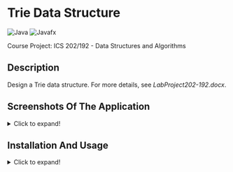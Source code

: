 # Trie Data Structure
  ![Java](https://img.shields.io/badge/Java-5181b8?style=flat&logo=java&logoColor=white)
  ![Javafx](https://img.shields.io/badge/Javafx-orange?style=flat)
  
  Course Project: ICS 202/192 - Data Structures and Algorithms

## Description
   Design a Trie data structure. For more details, see *LabProject202-192.docx*.

## Screenshots Of The Application
<details>
  <summary>Click to expand!</summary>
  <br/>
  
![](images/1.png)
![](images/2.png)
</details>

## Installation And Usage
<details>
  <summary>Click to expand!</summary>
  
1. Installation
   - Make sure you have Javafx and Java 8 installed on your machine.
   - Download/clone this repository.
  
2. Usage
   - Run ````Main.java```` (src\application\Main.java).
</details>
